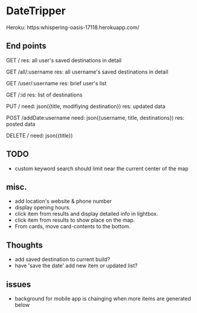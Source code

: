 # DateTripper

Heroku:
https:whispering-oasis-17118.herokuapp.com/


## End points

GET /
res: all user's saved destinations in detail

GET /all/:username
res: all username's saved destinations in detail

GET /user/:username
res: brief user's list

GET /:id 
res: list of destinations

PUT /
need: json({title, modifiying destination})
res: updated data

POST /addDate:username
need: json({username, title, destinations})
res: posted data

DELETE /
need: json({title})


## TODO
- custom keyword search should limit near the current center of the map

## misc.
- add location's website & phone number
- display opening hours.
- click item from results and display detailed info in lightbox.
- click item from results to show place on the map.
- From cards, move card-contents to the bottom.

## Thoughts
- add saved destination to current build?
- have 'save the date' add new item or updated list?


## issues
- background for mobile app is chainging when more items are generated below